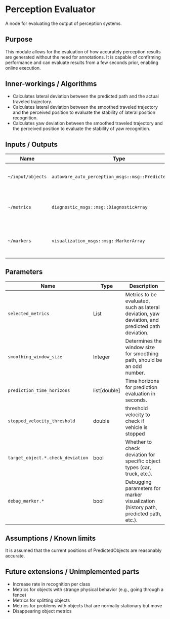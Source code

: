 # Perception Evaluator

A node for evaluating the output of perception systems.

## Purpose

This module allows for the evaluation of how accurately perception results are generated without the need for annotations. It is capable of confirming performance and can evaluate results from a few seconds prior, enabling online execution.

## Inner-workings / Algorithms

- Calculates lateral deviation between the predicted path and the actual traveled trajectory.
- Calculates lateral deviation between the smoothed traveled trajectory and the perceived position to evaluate the stability of lateral position recognition.
- Calculates yaw deviation between the smoothed traveled trajectory and the perceived position to evaluate the stability of yaw recognition.

## Inputs / Outputs

| Name              | Type                                                   | Description                                       |
| ----------------- | ------------------------------------------------------ | ------------------------------------------------- |
| `~/input/objects` | `autoware_auto_perception_msgs::msg::PredictedObjects` | The predicted objects to evaluate.                |
| `~/metrics`       | `diagnostic_msgs::msg::DiagnosticArray`                | Diagnostic information about perception accuracy. |
| `~/markers`       | `visualization_msgs::msg::MarkerArray`                 | Visual markers for debugging and visualization.   |

## Parameters

| Name                              | Type         | Description                                                                                      |
| --------------------------------- | ------------ | ------------------------------------------------------------------------------------------------ |
| `selected_metrics`                | List         | Metrics to be evaluated, such as lateral deviation, yaw deviation, and predicted path deviation. |
| `smoothing_window_size`           | Integer      | Determines the window size for smoothing path, should be an odd number.                          |
| `prediction_time_horizons`        | list[double] | Time horizons for prediction evaluation in seconds.                                              |
| `stopped_velocity_threshold`      | double       | threshold velocity to check if vehicle is stopped                                                |
| `target_object.*.check_deviation` | bool         | Whether to check deviation for specific object types (car, truck, etc.).                         |
| `debug_marker.*`                  | bool         | Debugging parameters for marker visualization (history path, predicted path, etc.).              |

## Assumptions / Known limits

It is assumed that the current positions of PredictedObjects are reasonably accurate.

## Future extensions / Unimplemented parts

- Increase rate in recognition per class
- Metrics for objects with strange physical behavior (e.g., going through a fence)
- Metrics for splitting objects
- Metrics for problems with objects that are normally stationary but move
- Disappearing object metrics

